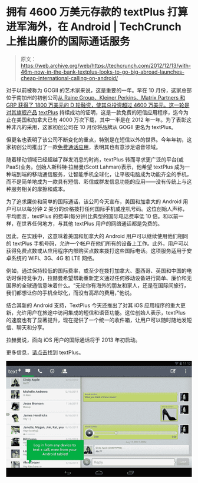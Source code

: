 # 拥有 4600 万美元存款的 textPlus 打算进军海外，在 Android | TechCrunch 上推出廉价的国际通话服务

> 原文：<https://web.archive.org/web/https://techcrunch.com/2012/12/13/with-46m-now-in-the-bank-textplus-looks-to-go-big-abroad-launches-cheap-international-calling-on-android/>

对于以前被称为 GOGII 的艺术家来说，这是重要的一年。早在 10 月份，这家总部位于南加州的初创公司[从 Raine Group、Kleiner Perkins、Matrix Partners 和 GRP 获得了 1800 万美元的 D 轮融资，使其总投资超过 4600 万美元。这一轮是对其旗舰产品](https://web.archive.org/web/20230328040304/http://thenextweb.com/mobile/2012/10/16/textplus-rebrands-raises-18-million-series-d/) [textPlus](https://web.archive.org/web/20230328040304/http://www.textplus.com/) 持续成功的证明，这是一款免费的短信应用程序，迄今为止在美国和加拿大已有 4000 万次下载，其中一半是在 2012 年一年。为了表彰这种非凡的采用，这家初创公司在 10 月份将品牌从 GOGII 更名为 textPlus。

但更名也表明了该公司不断变化的重点，特别是在短信以外的世界。今年年初，这家初创公司推出了一款[免费通话应用](https://web.archive.org/web/20230328040304/http://www.textplus.com/2011/12/evolution-of-textplus-now-with-free-calls/)，表明其也有意涉足语音领域。

随着移动领域已经超越了群发消息的时尚，textPlus 转而寻求更广泛的平台(或 PaaS)业务。创始人斯科特·拉赫曼(Scott Lahman)表示，他希望 textPlus 成为一种端到端的移动通信服务，让智能手机全球化，让平板电脑成为功能齐全的手机，而不是简单地成为一款具有短信、彩信或群发信息功能的应用——没有传统上与这种服务相关的摩擦和成本。

为了追求廉价和简单的国际通话，该公司今天宣布，美国和加拿大的 Android 用户可以以每分钟 2 美分的价格拨打任何国际手机或座机号码。这位创始人声称，平均而言，textPlus 的费率(每分钟)比典型的国际电话费率低 10 倍。和以前一样，在世界任何地方，与其他 textPlus 用户的网络通话都是免费的。

因此，在实践中，这意味着美国和加拿大的 Android 用户可以继续使用他们相同的 textPlus 手机号码，允许一个帐户在他们所有的设备上工作。此外，用户可以获得免费点数或从应用程序内部购买点数来拨打这些国际电话。这项服务适用于安卓系统的 WiFi、3G、4G 和 LTE 网络。

例如，通过保持较低的国际费率，或至少在拨打加拿大、墨西哥、英国和中国的电话时保持竞争力，拉赫曼希望帮助重新定义通过任何移动设备进行简单、廉价和无国界的全球通信意味着什么。“无论你有海外的朋友和家人，还是在国际间旅行，我们都想让你的手机全球化，而没有高昂的费用，”他说。

结合其新的 Android 支持，TextPlus 今天还推出了对其 iOS 应用程序的重大更新，允许用户在旅途中访问集成的短信和语音功能。这位创始人表示，textPlus 的速度也有了显著提升，现在提供了一个统一的收件箱，让用户可以随时随地发短信、聊天和分享。

拉赫曼说，面向 iOS 用户的国际通话将于 2013 年初启动。

更多信息，[请点击](https://web.archive.org/web/20230328040304/http://www.textplus.com/)找到 textPlus。

[![3_tablet_inbox-voice-note](img/2ff717fe5b4689f0a02a61fa8775ea24.png)](https://web.archive.org/web/20230328040304/https://techcrunch.com/wp-content/uploads/2012/12/3_tablet_inbox-voice-note.png)